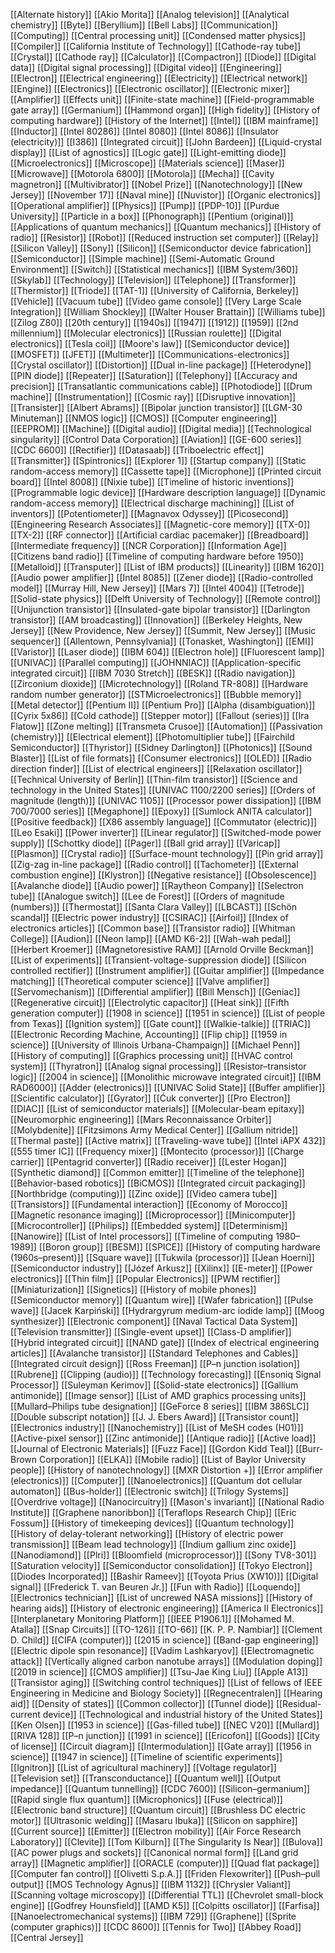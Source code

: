 [[Alternate history]]
[[Akio Morita]]
[[Analog television]]
[[Analytical chemistry]]
[[Byte]]
[[Beryllium]]
[[Bell Labs]]
[[Communication]]
[[Computing]]
[[Central processing unit]]
[[Condensed matter physics]]
[[Compiler]]
[[California Institute of Technology]]
[[Cathode-ray tube]]
[[Crystal]]
[[Cathode ray]]
[[Calculator]]
[[Compactron]]
[[Diode]]
[[Digital data]]
[[Digital signal processing]]
[[Digital video]]
[[Engineering]]
[[Electron]]
[[Electrical engineering]]
[[Electricity]]
[[Electrical network]]
[[Engine]]
[[Electronics]]
[[Electronic oscillator]]
[[Electronic mixer]]
[[Amplifier]]
[[Effects unit]]
[[Finite-state machine]]
[[Field-programmable gate array]]
[[Germanium]]
[[Hammond organ]]
[[High fidelity]]
[[History of computing hardware]]
[[History of the Internet]]
[[Intel]]
[[IBM mainframe]]
[[Inductor]]
[[Intel 80286]]
[[Intel 8080]]
[[Intel 8086]]
[[Insulator (electricity)]]
[[I386]]
[[Integrated circuit]]
[[John Bardeen]]
[[Liquid-crystal display]]
[[List of agnostics]]
[[Logic gate]]
[[Light-emitting diode]]
[[Microelectronics]]
[[Microscope]]
[[Materials science]]
[[Maser]]
[[Microwave]]
[[Motorola 6800]]
[[Motorola]]
[[Mecha]]
[[Cavity magnetron]]
[[Multivibrator]]
[[Nobel Prize]]
[[Nanotechnology]]
[[New Jersey]]
[[November 17]]
[[Naval mine]]
[[Nuvistor]]
[[Organic electronics]]
[[Operational amplifier]]
[[Physics]]
[[Pump]]
[[PDP-10]]
[[Purdue University]]
[[Particle in a box]]
[[Phonograph]]
[[Pentium (original)]]
[[Applications of quantum mechanics]]
[[Quantum mechanics]]
[[History of radio]]
[[Resistor]]
[[Robot]]
[[Reduced instruction set computer]]
[[Relay]]
[[Silicon Valley]]
[[Sony]]
[[Silicon]]
[[Semiconductor device fabrication]]
[[Semiconductor]]
[[Simple machine]]
[[Semi-Automatic Ground Environment]]
[[Switch]]
[[Statistical mechanics]]
[[IBM System/360]]
[[Skylab]]
[[Technology]]
[[Television]]
[[Telephone]]
[[Transformer]]
[[Thermistor]]
[[Triode]]
[[TAT-1]]
[[University of California, Berkeley]]
[[Vehicle]]
[[Vacuum tube]]
[[Video game console]]
[[Very Large Scale Integration]]
[[William Shockley]]
[[Walter Houser Brattain]]
[[Williams tube]]
[[Zilog Z80]]
[[20th century]]
[[1940s]]
[[1947]]
[[1912]]
[[1959]]
[[2nd millennium]]
[[Molecular electronics]]
[[Russian roulette]]
[[Digital electronics]]
[[Tesla coil]]
[[Moore's law]]
[[Semiconductor device]]
[[MOSFET]]
[[JFET]]
[[Multimeter]]
[[Communications-electronics]]
[[Crystal oscillator]]
[[Distortion]]
[[Dual in-line package]]
[[Heterodyne]]
[[PIN diode]]
[[Repeater]]
[[Saturation]]
[[Telephony]]
[[Accuracy and precision]]
[[Transatlantic communications cable]]
[[Photodiode]]
[[Drum machine]]
[[Instrumentation]]
[[Cosmic ray]]
[[Disruptive innovation]]
[[Transister]]
[[Albert Abrams]]
[[Bipolar junction transistor]]
[[LGM-30 Minuteman]]
[[NMOS logic]]
[[CMOS]]
[[Computer engineering]]
[[EEPROM]]
[[Machine]]
[[Digital audio]]
[[Digital media]]
[[Technological singularity]]
[[Control Data Corporation]]
[[Aviation]]
[[GE-600 series]]
[[CDC 6600]]
[[Rectifier]]
[[Datasaab]]
[[Triboelectric effect]]
[[Transmitter]]
[[Spintronics]]
[[Explorer 1]]
[[Startup company]]
[[Static random-access memory]]
[[Cassette tape]]
[[Microphone]]
[[Printed circuit board]]
[[Intel 8008]]
[[Nixie tube]]
[[Timeline of historic inventions]]
[[Programmable logic device]]
[[Hardware description language]]
[[Dynamic random-access memory]]
[[Electrical discharge machining]]
[[List of inventors]]
[[Potentiometer]]
[[Magnavox Odyssey]]
[[Picosecond]]
[[Engineering Research Associates]]
[[Magnetic-core memory]]
[[TX-0]]
[[TX-2]]
[[RF connector]]
[[Artificial cardiac pacemaker]]
[[Breadboard]]
[[Intermediate frequency]]
[[NCR Corporation]]
[[Information Age]]
[[Citizens band radio]]
[[Timeline of computing hardware before 1950]]
[[Metalloid]]
[[Transputer]]
[[List of IBM products]]
[[Linearity]]
[[IBM 1620]]
[[Audio power amplifier]]
[[Intel 8085]]
[[Zener diode]]
[[Radio-controlled model]]
[[Murray Hill, New Jersey]]
[[Mars 7]]
[[Intel 4004]]
[[Tetrode]]
[[Solid-state physics]]
[[Delft University of Technology]]
[[Remote control]]
[[Unijunction transistor]]
[[Insulated-gate bipolar transistor]]
[[Darlington transistor]]
[[AM broadcasting]]
[[Innovation]]
[[Berkeley Heights, New Jersey]]
[[New Providence, New Jersey]]
[[Summit, New Jersey]]
[[Music sequencer]]
[[Allentown, Pennsylvania]]
[[Tonasket, Washington]]
[[EMI]]
[[Varistor]]
[[Laser diode]]
[[IBM 604]]
[[Electron hole]]
[[Fluorescent lamp]]
[[UNIVAC]]
[[Parallel computing]]
[[JOHNNIAC]]
[[Application-specific integrated circuit]]
[[IBM 7030 Stretch]]
[[BESK]]
[[Radio navigation]]
[[Zirconium dioxide]]
[[Microtechnology]]
[[Roland TR-808]]
[[Hardware random number generator]]
[[STMicroelectronics]]
[[Bubble memory]]
[[Metal detector]]
[[Pentium II]]
[[Pentium Pro]]
[[Alpha (disambiguation)]]
[[Cyrix 5x86]]
[[Cold cathode]]
[[Stepper motor]]
[[Fallout (series)]]
[[Ira Flatow]]
[[Zone melting]]
[[Transmeta Crusoe]]
[[Automation]]
[[Passivation (chemistry)]]
[[Electrical element]]
[[Photomultiplier tube]]
[[Fairchild Semiconductor]]
[[Thyristor]]
[[Sidney Darlington]]
[[Photonics]]
[[Sound Blaster]]
[[List of file formats]]
[[Consumer electronics]]
[[OLED]]
[[Radio direction finder]]
[[List of electrical engineers]]
[[Relaxation oscillator]]
[[Technical University of Berlin]]
[[Thin-film transistor]]
[[Science and technology in the United States]]
[[UNIVAC 1100/2200 series]]
[[Orders of magnitude (length)]]
[[UNIVAC 1105]]
[[Processor power dissipation]]
[[IBM 700/7000 series]]
[[Megaphone]]
[[Epoxy]]
[[Sumlock ANITA calculator]]
[[Positive feedback]]
[[X86 assembly language]]
[[Commutator (electric)]]
[[Leo Esaki]]
[[Power inverter]]
[[Linear regulator]]
[[Switched-mode power supply]]
[[Schottky diode]]
[[Pager]]
[[Ball grid array]]
[[Varicap]]
[[Plasmon]]
[[Crystal radio]]
[[Surface-mount technology]]
[[Pin grid array]]
[[Zig-zag in-line package]]
[[Radio control]]
[[Tachometer]]
[[External combustion engine]]
[[Klystron]]
[[Negative resistance]]
[[Obsolescence]]
[[Avalanche diode]]
[[Audio power]]
[[Raytheon Company]]
[[Selectron tube]]
[[Analogue switch]]
[[Lee de Forest]]
[[Orders of magnitude (numbers)]]
[[Thermostat]]
[[Santa Clara Valley]]
[[LBCAST]]
[[Schön scandal]]
[[Electric power industry]]
[[CSIRAC]]
[[Airfoil]]
[[Index of electronics articles]]
[[Common base]]
[[Transistor radio]]
[[Whitman College]]
[[Audion]]
[[Neon lamp]]
[[AMD K6-2]]
[[Wah-wah pedal]]
[[Herbert Kroemer]]
[[Magnetoresistive RAM]]
[[Arnold Orville Beckman]]
[[List of experiments]]
[[Transient-voltage-suppression diode]]
[[Silicon controlled rectifier]]
[[Instrument amplifier]]
[[Guitar amplifier]]
[[Impedance matching]]
[[Theoretical computer science]]
[[Valve amplifier]]
[[Servomechanism]]
[[Differential amplifier]]
[[Bill Mensch]]
[[Geniac]]
[[Regenerative circuit]]
[[Electrolytic capacitor]]
[[Heat sink]]
[[Fifth generation computer]]
[[1908 in science]]
[[1951 in science]]
[[List of people from Texas]]
[[Ignition system]]
[[Gate count]]
[[Walkie-talkie]]
[[TRIAC]]
[[Electronic Recording Machine, Accounting]]
[[Flip chip]]
[[1959 in science]]
[[University of Illinois Urbana-Champaign]]
[[Michael Penn]]
[[History of computing]]
[[Graphics processing unit]]
[[HVAC control system]]
[[Thyratron]]
[[Analog signal processing]]
[[Resistor–transistor logic]]
[[2004 in science]]
[[Monolithic microwave integrated circuit]]
[[IBM RAD6000]]
[[Adder (electronics)]]
[[UNIVAC Solid State]]
[[Buffer amplifier]]
[[Scientific calculator]]
[[Gyrator]]
[[Ćuk converter]]
[[Pro Electron]]
[[DIAC]]
[[List of semiconductor materials]]
[[Molecular-beam epitaxy]]
[[Neuromorphic engineering]]
[[Mars Reconnaissance Orbiter]]
[[Molybdenite]]
[[Fitzsimons Army Medical Center]]
[[Gallium nitride]]
[[Thermal paste]]
[[Active matrix]]
[[Traveling-wave tube]]
[[Intel iAPX 432]]
[[555 timer IC]]
[[Frequency mixer]]
[[Montecito (processor)]]
[[Charge carrier]]
[[Pentagrid converter]]
[[Radio receiver]]
[[Lester Hogan]]
[[Synthetic diamond]]
[[Common emitter]]
[[Timeline of the telephone]]
[[Behavior-based robotics]]
[[BiCMOS]]
[[Integrated circuit packaging]]
[[Northbridge (computing)]]
[[Zinc oxide]]
[[Video camera tube]]
[[Transistors]]
[[Fundamental interaction]]
[[Economy of Morocco]]
[[Magnetic resonance imaging]]
[[Microprocessor]]
[[Minicomputer]]
[[Microcontroller]]
[[Philips]]
[[Embedded system]]
[[Determinism]]
[[Nanowire]]
[[List of Intel processors]]
[[Timeline of computing 1980–1989]]
[[Boron group]]
[[BESM]]
[[SPICE]]
[[History of computing hardware (1960s–present)]]
[[Square wave]]
[[Tukwila (processor)]]
[[Jean Hoerni]]
[[Semiconductor industry]]
[[Józef Arkusz]]
[[Xilinx]]
[[E-meter]]
[[Power electronics]]
[[Thin film]]
[[Popular Electronics]]
[[PWM rectifier]]
[[Miniaturization]]
[[Signetics]]
[[History of mobile phones]]
[[Semiconductor memory]]
[[Quantum wire]]
[[Wafer fabrication]]
[[Pulse wave]]
[[Jacek Karpiński]]
[[Hydrargyrum medium-arc iodide lamp]]
[[Moog synthesizer]]
[[Electronic component]]
[[Naval Tactical Data System]]
[[Television transmitter]]
[[Single-event upset]]
[[Class-D amplifier]]
[[Hybrid integrated circuit]]
[[NAND gate]]
[[Index of electrical engineering articles]]
[[Avalanche transistor]]
[[Standard Telephones and Cables]]
[[Integrated circuit design]]
[[Ross Freeman]]
[[P–n junction isolation]]
[[Rubrene]]
[[Clipping (audio)]]
[[Technology forecasting]]
[[Ensoniq Signal Processor]]
[[Suleyman Kerimov]]
[[Solid-state electronics]]
[[Gallium antimonide]]
[[Image sensor]]
[[List of AMD graphics processing units]]
[[Mullard–Philips tube designation]]
[[GeForce 8 series]]
[[IBM 386SLC]]
[[Double subscript notation]]
[[J. J. Ebers Award]]
[[Transistor count]]
[[Electronics industry]]
[[Nanochemistry]]
[[List of MeSH codes (H01)]]
[[Active-pixel sensor]]
[[Zinc antimonide]]
[[Antique radio]]
[[Active load]]
[[Journal of Electronic Materials]]
[[Fuzz Face]]
[[Gordon Kidd Teal]]
[[Burr-Brown Corporation]]
[[ELKA]]
[[Mobile radio]]
[[List of Baylor University people]]
[[History of nanotechnology]]
[[MXR Distortion +]]
[[Error amplifier (electronics)]]
[[Computer]]
[[Nanoelectronics]]
[[Quantum dot cellular automaton]]
[[Bus-holder]]
[[Electronic switch]]
[[Trilogy Systems]]
[[Overdrive voltage]]
[[Nanocircuitry]]
[[Mason's invariant]]
[[National Radio Institute]]
[[Graphene nanoribbon]]
[[Teraflops Research Chip]]
[[Eric Fossum]]
[[History of timekeeping devices]]
[[Quantum technology]]
[[History of delay-tolerant networking]]
[[History of electric power transmission]]
[[Beam lead technology]]
[[Indium gallium zinc oxide]]
[[Nanodiamond]]
[[Plri]]
[[Bloomfield (microprocessor)]]
[[Sony TV8-301]]
[[Saturation velocity]]
[[Semiconductor consolidation]]
[[Tokyo Electron]]
[[Diodes Incorporated]]
[[Bashir Rameev]]
[[Toyota Prius (XW10)]]
[[Digital signal]]
[[Frederick T. van Beuren Jr.]]
[[Fun with Radio]]
[[Loquendo]]
[[Electronics technician]]
[[List of uncrewed NASA missions]]
[[History of hearing aids]]
[[History of electronic engineering]]
[[America II Electronics]]
[[Interplanetary Monitoring Platform]]
[[IEEE P1906.1]]
[[Mohamed M. Atalla]]
[[Snap Circuits]]
[[TO-126]]
[[TO-66]]
[[K. P. P. Nambiar]]
[[Clement D. Child]]
[[CIFA (computer)]]
[[2015 in science]]
[[Band-gap engineering]]
[[Electric dipole spin resonance]]
[[Vadim Lashkaryov]]
[[Electromagnetic attack]]
[[Vertically aligned carbon nanotube arrays]]
[[Modulation doping]]
[[2019 in science]]
[[CMOS amplifier]]
[[Tsu-Jae King Liu]]
[[Apple A13]]
[[Transistor aging]]
[[Switching control techniques]]
[[List of fellows of IEEE Engineering in Medicine and Biology Society]]
[[Regnecentralen]]
[[Hearing aid]]
[[Density of states]]
[[Common collector]]
[[Tunnel diode]]
[[Residual-current device]]
[[Technological and industrial history of the United States]]
[[Ken Olsen]]
[[1953 in science]]
[[Gas-filled tube]]
[[NEC V20]]
[[Mullard]]
[[RIVA 128]]
[[P–n junction]]
[[1991 in science]]
[[Ericofon]]
[[Goods]]
[[City of license]]
[[Circuit diagram]]
[[Intermodulation]]
[[Gate array]]
[[1956 in science]]
[[1947 in science]]
[[Timeline of scientific experiments]]
[[Ignitron]]
[[List of agricultural machinery]]
[[Voltage regulator]]
[[Television set]]
[[Transconductance]]
[[Quantum well]]
[[Output impedance]]
[[Quantum tunnelling]]
[[CDC 7600]]
[[Silicon–germanium]]
[[Rapid single flux quantum]]
[[Microphonics]]
[[Fuse (electrical)]]
[[Electronic band structure]]
[[Quantum circuit]]
[[Brushless DC electric motor]]
[[Ultrasonic welding]]
[[Masaru Ibuka]]
[[Silicon on sapphire]]
[[Current source]]
[[Emitter]]
[[Electron mobility]]
[[Air Force Research Laboratory]]
[[Clevite]]
[[Tom Kilburn]]
[[The Singularity Is Near]]
[[Bulova]]
[[AC power plugs and sockets]]
[[Canonical normal form]]
[[Land grid array]]
[[Magnetic amplifier]]
[[ORACLE (computer)]]
[[Quad flat package]]
[[Computer fan control]]
[[Olivetti S.p.A.]]
[[Friden Flexowriter]]
[[Push–pull output]]
[[MOS Technology Agnus]]
[[IBM 1132]]
[[Chrysler Valiant]]
[[Scanning voltage microscopy]]
[[Differential TTL]]
[[Chevrolet small-block engine]]
[[Godfrey Hounsfield]]
[[AMD K5]]
[[Colpitts oscillator]]
[[Farfisa]]
[[Nanoelectromechanical systems]]
[[IBM 729]]
[[Graphene]]
[[Sprite (computer graphics)]]
[[CDC 8600]]
[[Tennis for Two]]
[[Abbey Road]]
[[Central Jersey]]
